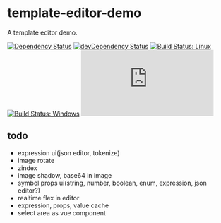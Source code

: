 # template-editor-demo

A template editor demo.

[![Dependency Status](https://david-dm.org/plantain-00/template-editor-demo.svg)](https://david-dm.org/plantain-00/template-editor-demo)
[![devDependency Status](https://david-dm.org/plantain-00/template-editor-demo/dev-status.svg)](https://david-dm.org/plantain-00/template-editor-demo#info=devDependencies)
[![Build Status: Linux](https://travis-ci.org/plantain-00/template-editor-demo.svg?branch=master)](https://travis-ci.org/plantain-00/template-editor-demo)
[![Build Status: Windows](https://ci.appveyor.com/api/projects/status/github/plantain-00/template-editor-demo?branch=master&svg=true)](https://ci.appveyor.com/project/plantain-00/template-editor-demo/branch/master)
[![type-coverage](https://img.shields.io/badge/dynamic/json.svg?label=type-coverage&prefix=%E2%89%A5&suffix=%&query=$.typeCoverage.atLeast&uri=https%3A%2F%2Fraw.githubusercontent.com%2Fplantain-00%2Ftemplate-editor-demo%2Fmaster%2Fpackage.json)](https://github.com/plantain-00/template-editor-demo)

## todo

+ expression ui(json editor, tokenize)
+ image rotate
+ zindex
+ image shadow, base64 in image
+ symbol props ui(string, number, boolean, enum, expression, json editor?)
+ realtime flex in editor
+ expression, props, value cache
+ select area as vue component
